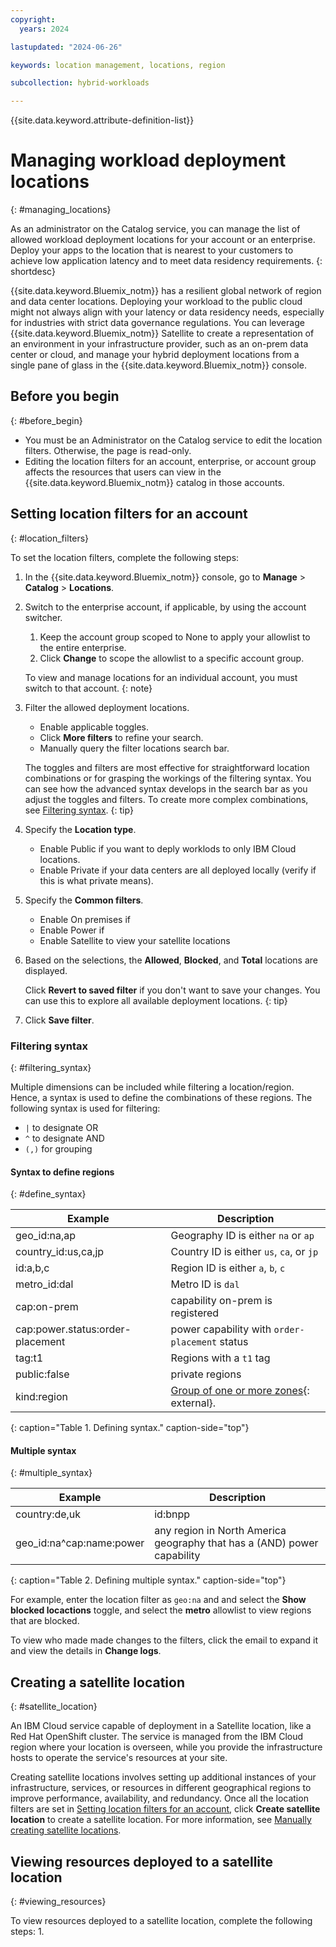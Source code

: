 ```yaml
---
copyright:
  years: 2024

lastupdated: "2024-06-26"

keywords: location management, locations, region

subcollection: hybrid-workloads

---
```


{{site.data.keyword.attribute-definition-list}}


# Managing workload deployment locations
{: #managing_locations}

As an administrator on the Catalog service, you can manage the list of allowed workload deployment locations for your account or an enterprise. Deploy your apps to the location that is nearest to your customers to achieve low application latency and to meet data residency requirements.
{: shortdesc}

{{site.data.keyword.Bluemix_notm}} has a resilient global network of region and data center locations. Deploying your workload to the public cloud might not always align with your latency or data residency needs, especially for industries with strict data governance regulations. You can leverage {{site.data.keyword.Bluemix_notm}} Satellite to create a representation of an environment in your infrastructure provider, such as an on-prem data center or cloud, and manage your hybrid deployment locations from a single pane of glass in the {{site.data.keyword.Bluemix_notm}} console.

## Before you begin
{: #before_begin}

- You must be an Administrator on the Catalog service to edit the location filters. Otherwise, the page is read-only.
- Editing the location filters for an account, enterprise, or account group affects the resources that users can view in the {{site.data.keyword.Bluemix_notm}} catalog in those accounts.

## Setting location filters for an account
{: #location_filters}

To set the location filters, complete the following steps:

1. In the {{site.data.keyword.Bluemix_notm}} console, go to **Manage** > **Catalog** > **Locations**.
1. Switch to the enterprise account, if applicable, by using the account switcher.
   1. Keep the account group scoped to None to apply your allowlist to the entire enterprise.
   1. Click **Change** to scope the allowlist to a specific account group.

   To view and manage locations for an individual account, you must switch to that account.
   {: note}

1. Filter the allowed deployment locations.
   * Enable applicable toggles.
   * Click **More filters** to refine your search.
   * Manually query the filter locations search bar.

   The toggles and filters are most effective for straightforward location combinations or for grasping the workings of the filtering syntax. You can see how the advanced syntax develops in the search bar as you adjust the toggles and filters. To create more complex combinations, see [Filtering syntax](/docs-draft/hybrid-workloads?topic=hybrid-workloads-managing_locations#filtering_syntax).
   {: tip}

1. Specify the **Location type**.
   - Enable Public if you want to deply worklods to only IBM Cloud locations.
   - Enable Private if your data centers are all deployed locally (verify if this is what private means).
1. Specify the **Common filters**.
   - Enable On premises if
   - Enable Power if
   - Enable Satellite to view your satellite locations
1. Based on the selections, the **Allowed**, **Blocked**, and **Total** locations are displayed.

   Click **Revert to saved filter** if you don't want to save your changes. You can use this to explore all available deployment locations.
   {: tip}

1. Click **Save filter**.

### Filtering syntax
{: #filtering_syntax}

Multiple dimensions can be included while filtering a location/region. Hence, a syntax is used to define the combinations of these regions. The following syntax is used for filtering:
* `|` to designate OR
* `^` to designate AND
* `(,)` for grouping

#### Syntax to define regions
{: #define_syntax}

| Example | Description |
|---------------|-------------|
| geo_id:na,ap | Geography ID is either `na` or `ap` |
| country_id:us,ca,jp | Country ID is either `us`, `ca`, or `jp` |
| id:a,b,c | Region ID is either `a`, `b`, `c` |
| metro_id:dal | Metro ID is `dal` |
| cap:on-prem | capability on-prem is registered |
| cap:power.status:order-placement | power capability with `order-placement` status |
| tag:t1 | Regions with a `t1` tag |
| public:false | private regions |
| kind:region| [Group of one or more zones](https://github.ibm.com/ibmcloud/content-catalog/blob/master/design-docs/regions.md#filters){: external}.
{: caption="Table 1. Defining syntax." caption-side="top"}

#### Multiple syntax
{: #multiple_syntax}

| Example | Description |
|---------------|-------------|
| country:de,uk|id:bnpp | All regions in `de` or `uk` countries as well as (OR) region (id) `bnpp`|
| geo_id:na^cap:name:power | any region in North America geography that has a (AND) power capability |
{: caption="Table 2. Defining multiple syntax." caption-side="top"}

For example, enter the location filter as `geo:na` and and select the **Show blocked locactions** toggle, and select the **metro** allowlist to view regions that are blocked.

To view who made made changes to the filters, click the email to expand it and view the details in **Change logs**.

## Creating a satellite location
{: #satellite_location}

An IBM Cloud service capable of deployment in a Satellite location, like a Red Hat OpenShift cluster. The service is managed from the IBM Cloud region where your location is overseen, while you provide the infrastructure hosts to operate the service's resources at your site.

Creating satellite locations involves setting up additional instances of your infrastructure, services, or resources in different geographical regions to improve performance, availability, and redundancy. Once all the location filters are set in [Setting location filters for an account](/docs/hybrid-workloads?topic=hybrid-workloads-managing_locations), click **Create satellite location** to create a satellite location. For more information, see [Manually creating satellite locations](/docs/satellite?topic=satellite-loc-manual-create).

## Viewing resources deployed to a satellite location
{: #viewing_resources}

To view resources deployed to a satellite location, complete the following steps:
1.
